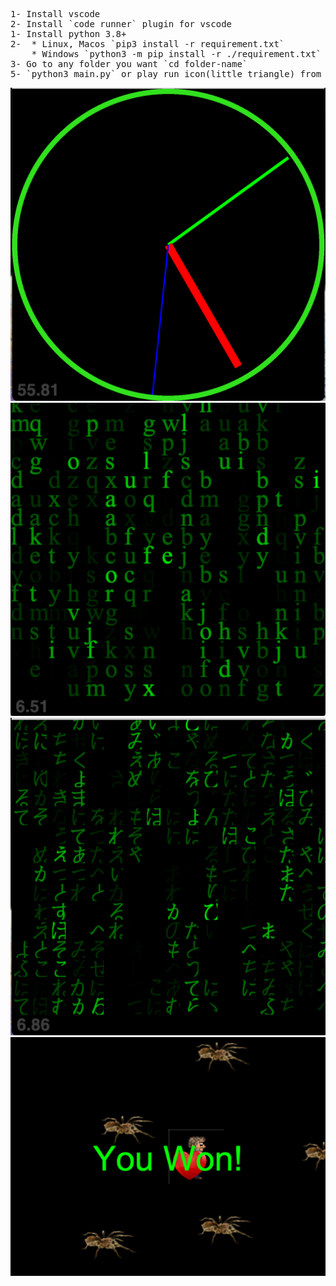 <pre>
1- Install vscode
2- Install `code runner` plugin for vscode
1- Install python 3.8+ 
2-  * Linux, Macos `pip3 install -r requirement.txt`
    * Windows `python3 -m pip install -r ./requirement.txt`
3- Go to any folder you want `cd folder-name`
5- `python3 main.py` or play run icon(little triangle) from `code runner`
</pre>

![.](./pics/1.png)
![.](./pics/2.png)
![.](./pics/3.png)
![.](./pics/4.png)
